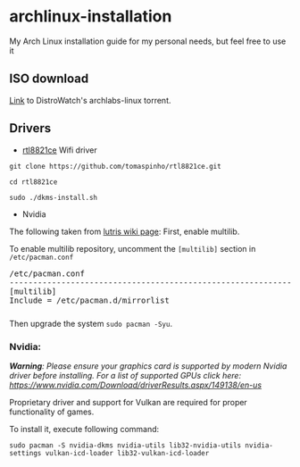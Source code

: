 # archlinux-installation
My Arch Linux installation guide for my personal needs, but feel free to use it 

## ISO download

[Link](https://distrowatch.com/dwres/torrents/archlabs-2020.11.04-x86_64.iso.torrent) to DistroWatch's archlabs-linux torrent.

## Drivers

* [rtl8821ce](https://github.com/tomaspinho/rtl8821ce) Wifi driver

```
git clone https://github.com/tomaspinho/rtl8821ce.git

cd rtl8821ce

sudo ./dkms-install.sh
```

* Nvidia

The following taken from [lutris wiki page](https://github.com/lutris/docs/blob/master/InstallingDrivers.md):
First, enable multilib.

To enable multilib repository, uncomment the `[multilib]` section in `/etc/pacman.conf`

<pre style="margin-bottom: 0; border-bottom:none; padding-bottom:0.8em;">/etc/pacman.conf
--------------------------------------------------------------------------------------
[multilib]
Include = /etc/pacman.d/mirrorlist</pre>

Then upgrade the system `sudo pacman -Syu`.

### Nvidia:

_**Warning**: Please ensure your graphics card is supported by modern Nvidia driver before installing._
_For a list of supported GPUs click here: https://www.nvidia.com/Download/driverResults.aspx/149138/en-us_

Proprietary driver and support for Vulkan are required for proper functionality of games.

To install it, execute following command:

    sudo pacman -S nvidia-dkms nvidia-utils lib32-nvidia-utils nvidia-settings vulkan-icd-loader lib32-vulkan-icd-loader
